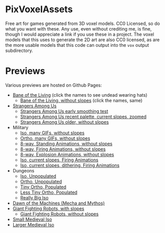 PixVoxelAssets
==============

Free art for games generated from 3D voxel models. CC0 Licensed, so do what you
want with these. Any use, even without crediting me, is fine, though I would
appreciate a link if you use these in a project. The voxel models that this
uses to generate the 2D art are also CC0 licensed, as are the more usable
models that this code can output into the `vox` output subdirectory.

Previews
========

Various previews are hosted on Github Pages:

* [Bane of the Living](http://tommyettinger.github.io/home/PixVoxel/botl6/) (click the names to see undead wearing hats)
  * [Bane of the Living, without slopes](http://tommyettinger.github.io/home/PixVoxel/botl3/) (click the names, same)
* [Strangers Among Us](http://tommyettinger.github.io/home/PixVoxel/sau9/)
  * [Strangers Among Us early smoothing test](http://tommyettinger.github.io/home/PixVoxel/sau7/)
  * [Strangers Among Us recent palette, current slopes, zoomed](http://tommyettinger.github.io/home/PixVoxel/sau8/)
  * [Strangers Among Us older, without slopes](http://tommyettinger.github.io/home/PixVoxel/sau6/)
* Military
  * [Iso, many GIFs, without slopes](http://tommyettinger.github.io/home/PixVoxel/vivid/)
  * [Ortho, many GIFs, without slopes](http://tommyettinger.github.io/home/PixVoxel/vivid/ortho_adj/)
  * [8-way, Standing Animations, without slopes](http://tommyettinger.github.io/home/PixVoxel/vivid/8way/)  
  * [8-way, Firing Animations, without slopes](http://tommyettinger.github.io/home/PixVoxel/vivid/8way/Firing.html)
  * [8-way, Explosion Animations, without slopes](http://tommyettinger.github.io/home/PixVoxel/vivid/8way/Explosions.html)
  * [Iso, current slopes, Firing Animations](http://tommyettinger.github.io/home/PixVoxel/cu/Firing.html)
  * [Iso, current slopes, dithering, Firing Animations](http://tommyettinger.github.io/home/PixVoxel/cu3/Firing.html)
* Dungeons
  * [Iso, Unpopulated](http://tommyettinger.github.io/home/PixVoxel/Mini/dungeon.html)
  * [Ortho, Unpopulated](http://tommyettinger.github.io/home/PixVoxel/MiniOrtho/dungeon.html)
  * [Tiny Ortho, Populated](http://tommyettinger.github.io/home/PixVoxel/TinyOrtho/)
  * [Less Tiny Ortho, Populated](http://tommyettinger.github.io/home/PixVoxel/AltOrtho/)
  * [Really Big Iso](http://tommyettinger.github.io/home/PixVoxel/kolonize/dungeon.html)
* [Dawn of the Machines (Mecha and Mythos)](http://tommyettinger.github.io/home/PixVoxel/DotM/)
* [Giant Fighting Robots, with slopes](http://tommyettinger.github.io/home/PixVoxel/mecha2/)
  * [Giant Fighting Robots, without slopes](http://tommyettinger.github.io/home/PixVoxel/mecha/)
* [Small Medieval Iso](http://tommyettinger.github.io/home/PixVoxel/Mini/)
* [Larger Medieval Iso](http://tommyettinger.github.io/home/PixVoxel/kolonize/)
